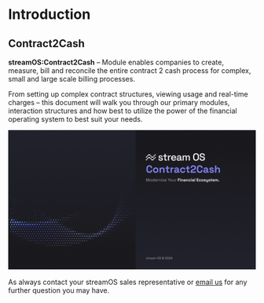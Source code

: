 # Introduction

## Contract2Cash 

**streamOS:Contract2Cash** – Module enables companies to create, measure, bill and reconcile the entire contract 2 cash process for complex, small and large scale billing processes. 

From setting up complex contract structures, viewing usage and real-time charges – this document will walk you through our primary modules, interaction structures and how best to utilize the power of the financial operating system to best suit your needs. 

![Contract2Cash](img/contract2cash.png)

As always contact your streamOS sales representative or [email us](mailto:support@streamos.com) for any further question you may have.
 

